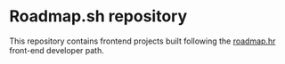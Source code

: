 # Roadmap.sh repository
This repository contains frontend projects built following the [roadmap.hr](https://roadmap.sh/) front-end developer path.
